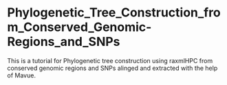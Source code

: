# Phylogenetic_Tree_Construction_from_Conserved_Genomic-Regions_and_SNPs
This is a tutorial for Phylogenetic tree construction using raxmlHPC from conserved genomic regions and SNPs alinged and extracted with the help of Mavue.
